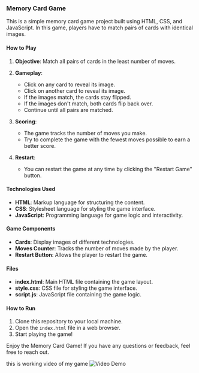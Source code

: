 ### Memory Card Game

This is a simple memory card game project built using HTML, CSS, and JavaScript. In this game, players have to match pairs of cards with identical images.

#### How to Play

1. **Objective**: Match all pairs of cards in the least number of moves.

2. **Gameplay**:
   - Click on any card to reveal its image.
   - Click on another card to reveal its image.
   - If the images match, the cards stay flipped.
   - If the images don't match, both cards flip back over.
   - Continue until all pairs are matched.

3. **Scoring**:
   - The game tracks the number of moves you make.
   - Try to complete the game with the fewest moves possible to earn a better score.

4. **Restart**:
   - You can restart the game at any time by clicking the "Restart Game" button.

#### Technologies Used

- **HTML**: Markup language for structuring the content.
- **CSS**: Stylesheet language for styling the game interface.
- **JavaScript**: Programming language for game logic and interactivity.

#### Game Components

- **Cards**: Display images of different technologies.
- **Moves Counter**: Tracks the number of moves made by the player.
- **Restart Button**: Allows the player to restart the game.

#### Files

- **index.html**: Main HTML file containing the game layout.
- **style.css**: CSS file for styling the game interface.
- **script.js**: JavaScript file containing the game logic.

#### How to Run

1. Clone this repository to your local machine.
2. Open the `index.html` file in a web browser.
3. Start playing the game!

Enjoy the Memory Card Game! If you have any questions or feedback, feel free to reach out.

this is working video of my game 
![Video Demo]('demo.mp4')
